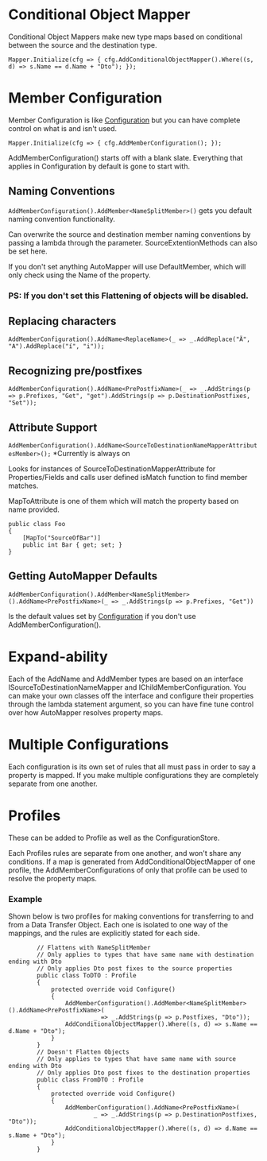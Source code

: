 # Conditional Object Mapper

Conditional Object Mappers make new type maps based on conditional between the source and the destination type.

`Mapper.Initialize(cfg => { cfg.AddConditionalObjectMapper().Where((s, d) => s.Name == d.Name + "Dto"); });`

# Member Configuration

Member Configuration is like [Configuration](https://github.com/AutoMapper/AutoMapper/wiki/Configuration) but you can have complete control on what is and isn't used.

`Mapper.Initialize(cfg => { cfg.AddMemberConfiguration(); });`

AddMemberConfiguration() starts off with a blank slate.  Everything that applies in Configuration by default is gone to start with.

## Naming Conventions

`AddMemberConfiguration().AddMember<NameSplitMember>()` gets you default naming convention functionality.

Can overwrite the source and destination member naming conventions by passing a lambda through the parameter.
SourceExtentionMethods can also be set here.

If you don't set anything AutoMapper will use DefaultMember, which will only check using the Name of the property.
### PS: If you don't set this Flattening of objects will be disabled.

## Replacing characters

`AddMemberConfiguration().AddName<ReplaceName>(_ => _.AddReplace("Ä", "A").AddReplace("í", "i"));`

## Recognizing pre/postfixes

`AddMemberConfiguration().AddName<PrePostfixName>(_ => _.AddStrings(p => p.Prefixes, "Get", "get").AddStrings(p => p.DestinationPostfixes, "Set"));`

## Attribute Support
`AddMemberConfiguration().AddName<SourceToDestinationNameMapperAttributesMember>();` *Currently is always on

Looks for instances of SourceToDestinationMapperAttribute for Properties/Fields and calls user defined isMatch function to find member matches.

MapToAttribute is one of them which will match the property based on name provided.

```
public class Foo
{
    [MapTo("SourceOfBar")]
    public int Bar { get; set; }
}
```

## Getting AutoMapper Defaults

`AddMemberConfiguration().AddMember<NameSplitMember>().AddName<PrePostfixName>(_ => _.AddStrings(p => p.Prefixes, "Get"))`

Is the default values set by [Configuration](https://github.com/AutoMapper/AutoMapper/wiki/Configuration) if you don't use AddMemberConfiguration().

# Expand-ability

Each of the AddName and AddMember types are based on an interface ISourceToDestinationNameMapper and IChildMemberConfiguration.  You can make your own classes off the interface and configure their properties through the lambda statement argument, so you can have fine tune control over how AutoMapper resolves property maps.

# Multiple Configurations

Each configuration is its own set of rules that all must pass in order to say a property is mapped.  If you make multiple configurations they are completely separate from one another.

# Profiles

These can be added to Profile as well as the ConfigurationStore.

Each Profiles rules are separate from one another, and won't share any conditions.
If a map is generated from AddConditionalObjectMapper of one profile, the AddMemberConfigurations of only that profile can be used to resolve the property maps.

### Example
Shown below is two profiles for making conventions for transferring to and from a Data Transfer Object.
Each one is isolated to one way of the mappings, and the rules are explicitly stated for each side.

```
        // Flattens with NameSplitMember
        // Only applies to types that have same name with destination ending with Dto
        // Only applies Dto post fixes to the source properties
        public class ToDTO : Profile
        {
            protected override void Configure()
            {
                AddMemberConfiguration().AddMember<NameSplitMember>().AddName<PrePostfixName>(
                        _ => _.AddStrings(p => p.Postfixes, "Dto"));
                AddConditionalObjectMapper().Where((s, d) => s.Name == d.Name + "Dto");
            }
        }
        // Doesn't Flatten Objects
        // Only applies to types that have same name with source ending with Dto
        // Only applies Dto post fixes to the destination properties
        public class FromDTO : Profile
        {
            protected override void Configure()
            {
                AddMemberConfiguration().AddName<PrePostfixName>(
                        _ => _.AddStrings(p => p.DestinationPostfixes, "Dto"));
                AddConditionalObjectMapper().Where((s, d) => d.Name == s.Name + "Dto");
            }
        }
```